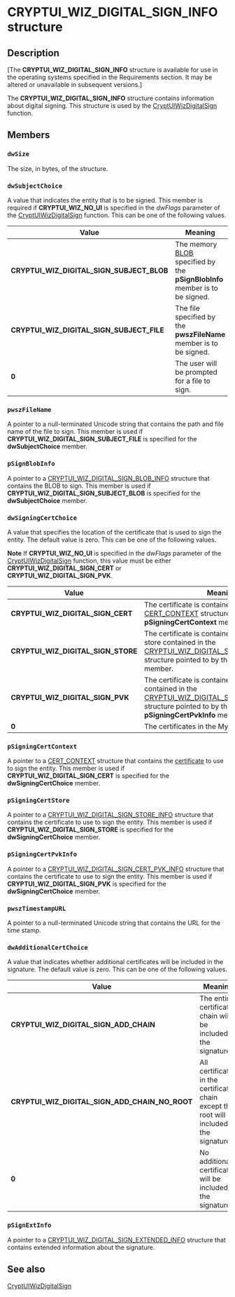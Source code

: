 # CRYPTUI_WIZ_DIGITAL_SIGN_INFO structure

## Description

[The **CRYPTUI_WIZ_DIGITAL_SIGN_INFO** structure is available for use in the operating systems specified in the Requirements section. It may be altered or unavailable in subsequent versions.]

The **CRYPTUI_WIZ_DIGITAL_SIGN_INFO** structure contains information about digital signing. This structure is used by the [CryptUIWizDigitalSign](https://learn.microsoft.com/windows/desktop/api/cryptuiapi/nf-cryptuiapi-cryptuiwizdigitalsign) function.

## Members

### `dwSize`

The size, in bytes, of the structure.

### `dwSubjectChoice`

A value that indicates the entity that is to be signed. This member is required if **CRYPTUI_WIZ_NO_UI** is specified in the *dwFlags* parameter of the [CryptUIWizDigitalSign](https://learn.microsoft.com/windows/desktop/api/cryptuiapi/nf-cryptuiapi-cryptuiwizdigitalsign) function. This can be one of the following values.

| Value | Meaning |
| --- | --- |
| **CRYPTUI_WIZ_DIGITAL_SIGN_SUBJECT_BLOB** | The memory [BLOB](https://learn.microsoft.com/windows/desktop/SecGloss/b-gly) specified by the **pSignBlobInfo** member is to be signed. |
| **CRYPTUI_WIZ_DIGITAL_SIGN_SUBJECT_FILE** | The file specified by the **pwszFileName** member is to be signed. |
| **0** | The user will be prompted for a file to sign. |

### `pwszFileName`

A pointer to a null-terminated Unicode string that contains the path and file name of the file to sign. This member is used if **CRYPTUI_WIZ_DIGITAL_SIGN_SUBJECT_FILE** is specified for the **dwSubjectChoice** member.

### `pSignBlobInfo`

A pointer to a [CRYPTUI_WIZ_DIGITAL_SIGN_BLOB_INFO](https://learn.microsoft.com/windows/win32/api/cryptuiapi/ns-cryptuiapi-cryptui_wiz_digital_sign_blob_info) structure that contains the BLOB to sign. This member is used if **CRYPTUI_WIZ_DIGITAL_SIGN_SUBJECT_BLOB** is specified for the **dwSubjectChoice** member.

### `dwSigningCertChoice`

A value that specifies the location of the certificate that is used to sign the entity. The default value is zero. This can be one of the following values.

**Note** If **CRYPTUI_WIZ_NO_UI** is specified in the *dwFlags* parameter of the [CryptUIWizDigitalSign](https://learn.microsoft.com/windows/desktop/api/cryptuiapi/nf-cryptuiapi-cryptuiwizdigitalsign) function, this value must be either **CRYPTUI_WIZ_DIGITAL_SIGN_CERT** or **CRYPTUI_WIZ_DIGITAL_SIGN_PVK**.

| Value | Meaning |
| --- | --- |
| **CRYPTUI_WIZ_DIGITAL_SIGN_CERT** | The certificate is contained in the [CERT_CONTEXT](https://learn.microsoft.com/windows/desktop/api/wincrypt/ns-wincrypt-cert_context) structure pointed to by the **pSigningCertContext** member. |
| **CRYPTUI_WIZ_DIGITAL_SIGN_STORE** | The certificate is contained in the certificate store contained in the [CRYPTUI_WIZ_DIGITAL_SIGN_STORE_INFO](https://learn.microsoft.com/windows/win32/api/cryptuiapi/ns-cryptuiapi-cryptui_wiz_digital_sign_store_info) structure pointed to by the **pSigningCertStore** member. |
| **CRYPTUI_WIZ_DIGITAL_SIGN_PVK** | The certificate is contained in the PVK file contained in the [CRYPTUI_WIZ_DIGITAL_SIGN_CERT_PVK_INFO](https://learn.microsoft.com/windows/win32/api/cryptuiapi/ns-cryptuiapi-cryptui_wiz_digital_sign_cert_pvk_info) structure pointed to by the **pSigningCertPvkInfo** member. |
| **0** | The certificates in the My store are used. |

### `pSigningCertContext`

A pointer to a [CERT_CONTEXT](https://learn.microsoft.com/windows/desktop/api/wincrypt/ns-wincrypt-cert_context) structure that contains the [certificate](https://learn.microsoft.com/windows/desktop/SecGloss/c-gly) to use to sign the entity. This member is used if **CRYPTUI_WIZ_DIGITAL_SIGN_CERT** is specified for the **dwSigningCertChoice** member.

### `pSigningCertStore`

A pointer to a [CRYPTUI_WIZ_DIGITAL_SIGN_STORE_INFO](https://learn.microsoft.com/windows/win32/api/cryptuiapi/ns-cryptuiapi-cryptui_wiz_digital_sign_store_info) structure that contains the certificate to use to sign the entity. This member is used if **CRYPTUI_WIZ_DIGITAL_SIGN_STORE** is specified for the **dwSigningCertChoice** member.

### `pSigningCertPvkInfo`

A pointer to a [CRYPTUI_WIZ_DIGITAL_SIGN_CERT_PVK_INFO](https://learn.microsoft.com/windows/win32/api/cryptuiapi/ns-cryptuiapi-cryptui_wiz_digital_sign_cert_pvk_info) structure that contains the certificate to use to sign the entity. This member is used if **CRYPTUI_WIZ_DIGITAL_SIGN_PVK** is specified for the **dwSigningCertChoice** member.

### `pwszTimestampURL`

A pointer to a null-terminated Unicode string that contains the URL for the time stamp.

### `dwAdditionalCertChoice`

A value that indicates whether additional certificates will be included in the signature. The default value is zero. This can be one of the following values.

| Value | Meaning |
| --- | --- |
| **CRYPTUI_WIZ_DIGITAL_SIGN_ADD_CHAIN** | The entire certificate chain will be included in the signature. |
| **CRYPTUI_WIZ_DIGITAL_SIGN_ADD_CHAIN_NO_ROOT** | All certificates in the certificate chain except the root will be included in the signature. |
| **0** | No additional certificates will be included in the signature. |

### `pSignExtInfo`

A pointer to a [CRYPTUI_WIZ_DIGITAL_SIGN_EXTENDED_INFO](https://learn.microsoft.com/windows/win32/api/cryptuiapi/ns-cryptuiapi-cryptui_wiz_digital_sign_extended_info) structure that contains extended information about the signature.

## See also

[CryptUIWizDigitalSign](https://learn.microsoft.com/windows/desktop/api/cryptuiapi/nf-cryptuiapi-cryptuiwizdigitalsign)